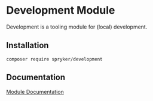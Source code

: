 # Development Module

Development is a tooling module for (local) development.

## Installation

```
composer require spryker/development
```

## Documentation

[Module Documentation](https://academy.spryker.com/developing_with_spryker/module_guide/modules.html)
